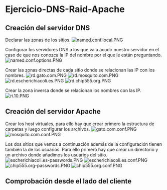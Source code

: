 # Ejercicio-DNS-Raid-Apache
## Creación del servidor DNS
Declarar las zonas de los sitios.
![named.conf.local.PNG](https://github.com/antoniodavidperez/Ejercicio-DNS-Raid-Apache/blob/master/named.conf.local.PNG)

Configurar los servidores DNS a los que va a acudir nuestro servidor en el caso de que nos conozca la IP del nombre por el que le están preguntando.
![named.conf.options.PNG](https://github.com/antoniodavidperez/Ejercicio-DNS-Raid-Apache/blob/master/named.conf.options.PNG)

Crear las zonas directas de cada sitio donde se relacionan las IP con los nombres.
![rd.gato.com.PNG](https://github.com/antoniodavidperez/Ejercicio-DNS-Raid-Apache/blob/master/rd.gato.com.PNG)
![rd.mosquito.com.PNG](https://github.com/antoniodavidperez/Ejercicio-DNS-Raid-Apache/blob/master/rd.mosquito.com.PNG)
![rd.escherichiacoli.es.PNG](https://github.com/antoniodavidperez/Ejercicio-DNS-Raid-Apache/blob/master/rd.escherichiacoli.es.PNG)
![rd.chip555.org.PNG](https://github.com/antoniodavidperez/Ejercicio-DNS-Raid-Apache/blob/master/rd.chip555.org.PNG)

Crear la zona inversa donde se relacionan los nombres con las IP.
![ri.10.PNG](https://github.com/antoniodavidperez/Ejercicio-DNS-Raid-Apache/blob/master/ri.10.PNG)

## Creación del servidor Apache
Crear los host virtuales, para ello hay que crear primero la estructura de carpetas y luego configurar los archivos.
![gato.com.conf.PNG](https://github.com/antoniodavidperez/Ejercicio-DNS-Raid-Apache/blob/master/gato.com.conf.PNG)
![mosquito.com.conf.PNG](https://github.com/antoniodavidperez/Ejercicio-DNS-Raid-Apache/blob/master/mosquito.com.conf.PNG)

Los dos sitios que vemos a continuación además de la configuración tienen también la de los usuarios. Para ello primero hay que crear un directorio y un archivo donde añadimos los usuarios del sitio.
![escherichiacoli.es-passwords.PNG](https://github.com/antoniodavidperez/Ejercicio-DNS-Raid-Apache/blob/master/escherichiacoli.es-passwords.PNG)
![escherichiacoli.es.conf.PNG](https://github.com/antoniodavidperez/Ejercicio-DNS-Raid-Apache/blob/master/escherichiacoli.es.conf.PNG)
![chip555.org-passwords.PNG](https://github.com/antoniodavidperez/Ejercicio-DNS-Raid-Apache/blob/master/chip555.org-passwords.PNG)
![chip555.org.conf.PNG](https://github.com/antoniodavidperez/Ejercicio-DNS-Raid-Apache/blob/master/chip555.org.conf.PNG)

## Comprobación desde el lado del cliente
